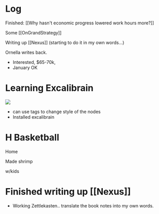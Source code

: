 

# Log


Finished: [[Why hasn't economic progress lowered work hours more?]]

Some [[OnGrandStrategy]]


Writing up [[Nexus]] (starting to do it in my own words...)

Ornella writes back.
- Interested, $65-70k,
- January OK



# Learning Excalibrain
![](https://www.youtube.com/watch?v=8LE_QdYQZVk&list=PL6mqgtMZ4NP3Zlx4M8e_wCwcBcQcNrhmv&index=1)
- can use tags to change style of the nodes
- Installed excalibrain


# H Basketball

Home 

Made shrimp 

w/kids

# Finished writing up [[Nexus]]
- Working Zettlekasten.. translate the book notes into my own words. 